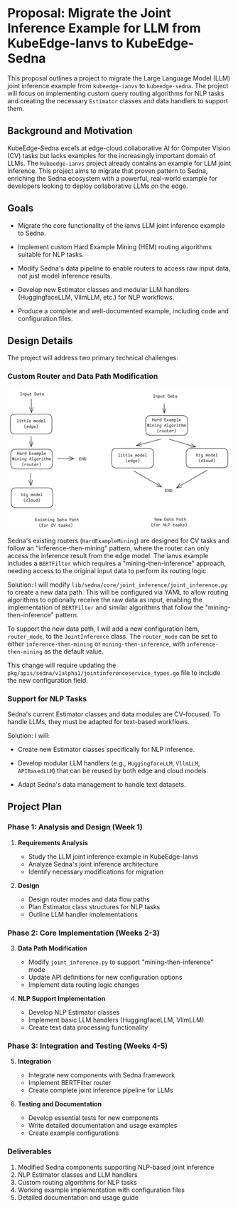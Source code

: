 # Proposal: Migrate the Joint Inference Example for LLM from KubeEdge-Ianvs to KubeEdge-Sedna

This proposal outlines a project to migrate the Large Language Model (LLM) joint inference example from `kubeedge-ianvs` to `kubeedge-sedna`. The project will focus on implementing custom query routing algorithms for NLP tasks and creating the necessary `Estimator` classes and data handlers to support them.

## Background and Motivation

KubeEdge-Sedna excels at edge-cloud collaborative AI for Computer Vision (CV) tasks but lacks examples for the increasingly important domain of LLMs. The `kubeedge-ianvs` project already contains an example for LLM joint inference. This project aims to migrate that proven pattern to Sedna, enriching the Sedna ecosystem with a powerful, real-world example for developers looking to deploy collaborative LLMs on the edge.

## Goals

- Migrate the core functionality of the ianvs LLM joint inference example to Sedna.

- Implement custom Hard Example Mining (HEM) routing algorithms suitable for NLP tasks.

- Modify Sedna's data pipeline to enable routers to access raw input data, not just model inference results.

- Develop new Estimator classes and modular LLM handlers (HuggingfaceLLM, VllmLLM, etc.) for NLP workflows.

- Produce a complete and well-documented example, including code and configuration files.

## Design Details

The project will address two primary technical challenges:

### Custom Router and Data Path Modification

![data path](./images/joint-inference-data-path.png)

Sedna's existing routers (`HardExampleMining`) are designed for CV tasks and follow an "inference-then-mining" pattern, where the router can only access the inference result from the edge model. The ianvs example includes a `BERTFilter` which requires a "mining-then-inference" approach, needing access to the original input data to perform its routing logic.

Solution: I will modify `lib/sedna/core/joint_inference/joint_inference.py` to create a new data path. This will be configured via YAML to allow routing algorithms to optionally receive the raw data as input, enabling the implementation of `BERTFilter` and similar algorithms that follow the "mining-then-inference" pattern.

To support the new data path, I will add a new configuration item, `router_mode`, to the `JointInference` class. The `router_mode` can be set to either `inference-then-mining` or `mining-then-inference`, with `inference-then-mining` as the default value. 

This change will require updating the `pkg/apis/sedna/v1alpha1/jointinferenceservice_types.go` file to include the new configuration field.

### Support for NLP Tasks

Sedna's current Estimator classes and data modules are CV-focused. To handle LLMs, they must be adapted for text-based workflows.

Solution: I will:

- Create new Estimator classes specifically for NLP inference.

- Develop modular LLM handlers (e.g., `HuggingfaceLLM`, `VllmLLM`, `APIBasedLLM`) that can be reused by both edge and cloud models.

- Adapt Sedna's data management to handle text datasets.

## Project Plan

### Phase 1: Analysis and Design (Week 1)

1. **Requirements Analysis**
   - Study the LLM joint inference example in KubeEdge-Ianvs
   - Analyze Sedna's joint inference architecture
   - Identify necessary modifications for migration

2. **Design**
   - Design router modes and data flow paths
   - Plan Estimator class structures for NLP tasks
   - Outline LLM handler implementations

### Phase 2: Core Implementation (Weeks 2-3)

3. **Data Path Modification**
   - Modify `joint_inference.py` to support "mining-then-inference" mode
   - Update API definitions for new configuration options
   - Implement data routing logic changes

4. **NLP Support Implementation**
   - Develop NLP Estimator classes
   - Implement basic LLM handlers (HuggingfaceLLM, VllmLLM)
   - Create text data processing functionality

### Phase 3: Integration and Testing (Weeks 4-5)

5. **Integration**
   - Integrate new components with Sedna framework
   - Implement BERTFilter router
   - Create complete joint inference pipeline for LLMs

6. **Testing and Documentation**
   - Develop essential tests for new components
   - Write detailed documentation and usage examples
   - Create example configurations

### Deliverables

1. Modified Sedna components supporting NLP-based joint inference
2. NLP Estimator classes and LLM handlers
3. Custom routing algorithms for NLP tasks
4. Working example implementation with configuration files
5. Detailed documentation and usage guide


